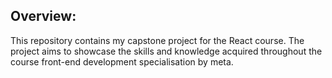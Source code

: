 ## Overview:
This repository contains my capstone project for the React course. The project aims to showcase the skills and knowledge acquired throughout the course front-end development specialisation by meta.
